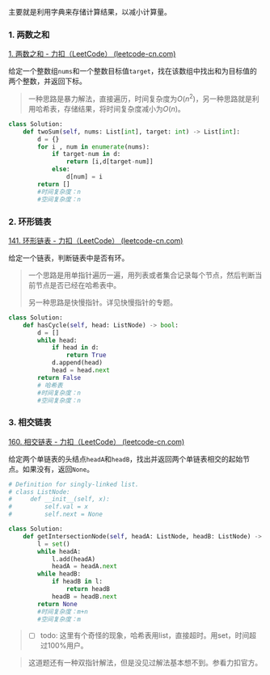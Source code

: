 主要就是利用字典来存储计算结果，以减小计算量。



### 1. 两数之和

[1. 两数之和 - 力扣（LeetCode） (leetcode-cn.com)](https://leetcode-cn.com/problems/two-sum/)

给定一个整数组`nums`和一个整数目标值`target`，找在该数组中找出和为目标值的两个整数，并返回下标。

> 一种思路是暴力解法，直接遍历，时间复杂度为$O(n^2)$，另一种思路就是利用哈希表，存储结果，将时间复杂度减小为$O(n)$。

``` python
class Solution:
    def twoSum(self, nums: List[int], target: int) -> List[int]:
        d = {}
        for i , num in enumerate(nums):
            if target-num in d:
                return [i,d[target-num]]
            else:
                d[num] = i
        return []
        #时间复杂度：n
        #空间复杂度：n
```



 ### 2. 环形链表

[141. 环形链表 - 力扣（LeetCode） (leetcode-cn.com)](https://leetcode-cn.com/problems/linked-list-cycle/)

给定一个链表，判断链表中是否有环。

> 一个思路是用单指针遍历一遍，用列表或者集合记录每个节点，然后判断当前节点是否已经在哈希表中。
>
> 另一种思路是快慢指针。详见快慢指针的专题。

``` python
class Solution:
    def hasCycle(self, head: ListNode) -> bool:
        d = []
        while head:
            if head in d:
                return True
            d.append(head)
            head = head.next
        return False
        # 哈希表
        #时间复杂度：n
        #空间复杂度：n
```



### 3. 相交链表

[160. 相交链表 - 力扣（LeetCode） (leetcode-cn.com)](https://leetcode-cn.com/problems/intersection-of-two-linked-lists/)

给定两个单链表的头结点`headA`和`headB`，找出并返回两个单链表相交的起始节点。如果没有，返回`None`。

``` python
# Definition for singly-linked list.
# class ListNode:
#     def __init__(self, x):
#         self.val = x
#         self.next = None

class Solution:
    def getIntersectionNode(self, headA: ListNode, headB: ListNode) -> ListNode:
        l = set()
        while headA:
            l.add(headA)
            headA = headA.next
        while headB:
            if headB in l:
                return headB
            headB = headB.next
        return None
        #时间复杂度：m+n
        #空间复杂度：m
```

>- [ ] todo: 这里有个奇怪的现象，哈希表用list，直接超时。用set，时间超过100%用户。

> 这道题还有一种双指针解法，但是没见过解法基本想不到。参看力扣官方。

